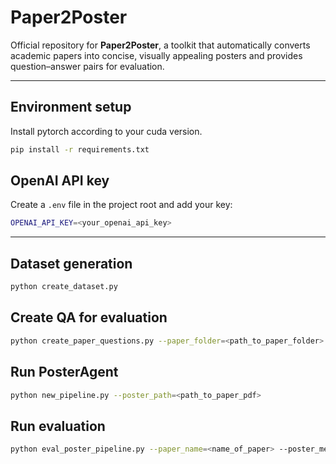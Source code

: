 # Paper2Poster

Official repository for **Paper2Poster**, a toolkit that automatically converts academic papers into concise, visually appealing posters and provides question–answer pairs for evaluation.

---

## Environment setup

Install pytorch according to your cuda version.

```bash
pip install -r requirements.txt
```

## OpenAI API key

Create a `.env` file in the project root and add your key:

```bash
OPENAI_API_KEY=<your_openai_api_key>
```

---

## Dataset generation

```bash
python create_dataset.py
```

## Create QA for evaluation

```bash
python create_paper_questions.py --paper_folder=<path_to_paper_folder>
```

## Run PosterAgent

```bash
python new_pipeline.py --poster_path=<path_to_paper_pdf>
```

## Run evaluation

```bash
python eval_poster_pipeline.py --paper_name=<name_of_paper> --poster_method=<poster_method> --poster_image_name=poster.png --metric=qa
```